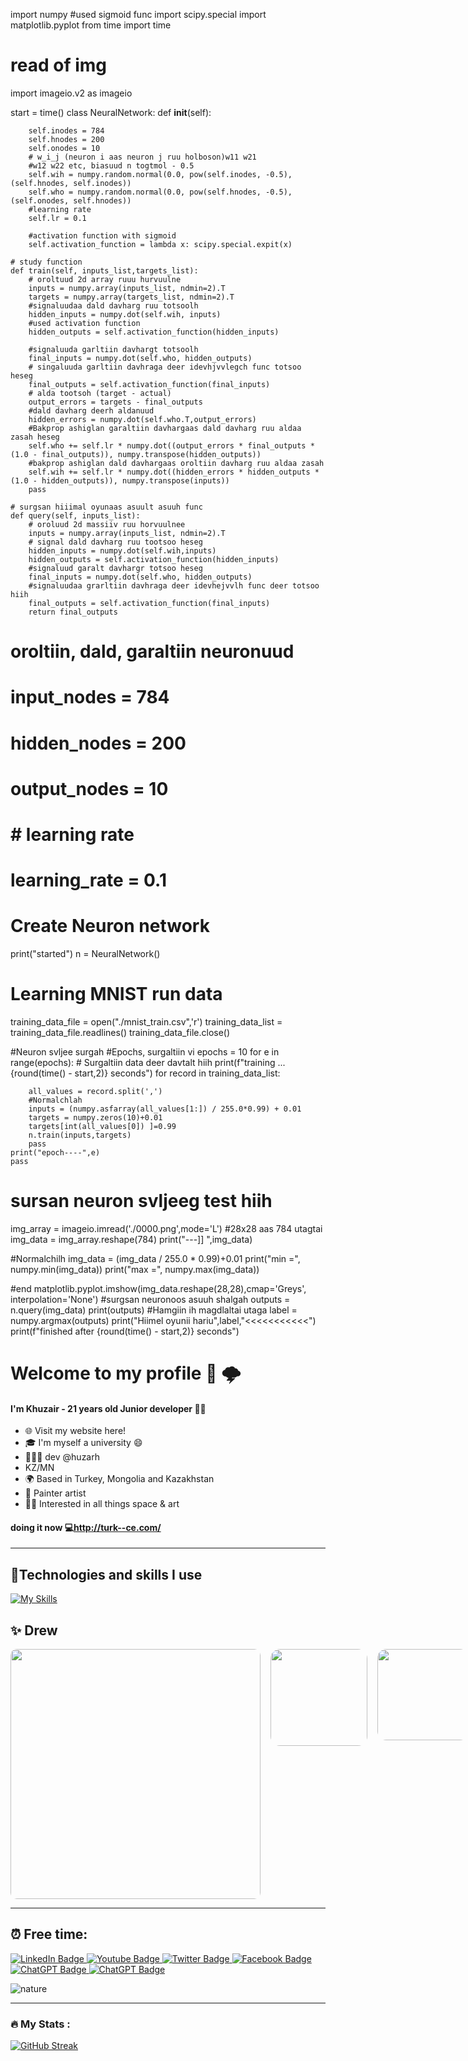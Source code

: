 import numpy
#used sigmoid func 
import scipy.special
import matplotlib.pyplot
from time import time
# read of img
import imageio.v2 as imageio
 
start = time() 
class NeuralNetwork:
    def __init__(self):
        
        self.inodes = 784
        self.hnodes = 200
        self.onodes = 10
        # w_i_j (neuron i aas neuron j ruu holboson)w11 w21
        #w12 w22 etc, biasuud n togtmol - 0.5
        self.wih = numpy.random.normal(0.0, pow(self.inodes, -0.5), (self.hnodes, self.inodes))
        self.who = numpy.random.normal(0.0, pow(self.hnodes, -0.5), (self.onodes, self.hnodes))
        #learning rate
        self.lr = 0.1

        #activation function with sigmoid
        self.activation_function = lambda x: scipy.special.expit(x)
    
    # study function
    def train(self, inputs_list,targets_list):
        # oroltuud 2d array ruuu hurvuulne
        inputs = numpy.array(inputs_list, ndmin=2).T
        targets = numpy.array(targets_list, ndmin=2).T
        #signaluudaa dald davharg ruu totsoolh
        hidden_inputs = numpy.dot(self.wih, inputs)
        #used activation function
        hidden_outputs = self.activation_function(hidden_inputs)

        #signaluuda garltiin davhargt totsoolh
        final_inputs = numpy.dot(self.who, hidden_outputs)
        # singaluuda garltiin davhraga deer idevhjvvlegch func totsoo heseg
        final_outputs = self.activation_function(final_inputs)
        # alda tootsoh (target - actual)
        output_errors = targets - final_outputs
        #dald davharg deerh aldanuud
        hidden_errors = numpy.dot(self.who.T,output_errors)
        #Bakprop ashiglan garaltiin davhargaas dald davharg ruu aldaa zasah heseg
        self.who += self.lr * numpy.dot((output_errors * final_outputs * (1.0 - final_outputs)), numpy.transpose(hidden_outputs))
        #bakprop ashiglan dald davhargaas oroltiin davharg ruu aldaa zasah
        self.wih += self.lr * numpy.dot((hidden_errors * hidden_outputs * (1.0 - hidden_outputs)), numpy.transpose(inputs))
        pass

    # surgsan hiiimal oyunaas asuult asuuh func
    def query(self, inputs_list):
        # oroluud 2d massiiv ruu horvuulnee
        inputs = numpy.array(inputs_list, ndmin=2).T
        # signal dald davharg ruu tootsoo heseg
        hidden_inputs = numpy.dot(self.wih,inputs)
        hidden_outputs = self.activation_function(hidden_inputs)
        #signaluud garalt davhargr totsoo heseg
        final_inputs = numpy.dot(self.who, hidden_outputs)
        #signaluudaa grarltiin davhraga deer idevhejvvlh func deer totsoo hiih
        final_outputs = self.activation_function(final_inputs)
        return final_outputs

# oroltiin, dald, garaltiin neuronuud
# input_nodes = 784
# hidden_nodes = 200
# output_nodes = 10
# # learning rate
# learning_rate = 0.1
# Create Neuron network
print("started")
n = NeuralNetwork()
# Learning MNIST run data
training_data_file = open("./mnist_train.csv",'r')
training_data_list = training_data_file.readlines()
training_data_file.close()

#Neuron svljee surgah 
#Epochs, surgaltiin vi
epochs = 10
for e in range(epochs):
    # Surgaltiin data deer davtalt hiih
    print(f"training ... {round(time() - start,2)} seconds")
    for record in training_data_list:
        
        all_values = record.split(',')
        #Normalchlah
        inputs = (numpy.asfarray(all_values[1:]) / 255.0*0.99) + 0.01
        targets = numpy.zeros(10)+0.01
        targets[int(all_values[0]) ]=0.99
        n.train(inputs,targets)
        pass
    print("epoch----",e)
    pass

# sursan neuron svljeeg test hiih
img_array = imageio.imread('./0000.png',mode='L')
#28x28 aas 784 utagtai
img_data = img_array.reshape(784)
print("---]] ",img_data)

#Normalchilh
img_data = (img_data / 255.0 * 0.99)+0.01
print("min =", numpy.min(img_data))
print("max =", numpy.max(img_data))

#end
matplotlib.pyplot.imshow(img_data.reshape(28,28),cmap='Greys', interpolation='None')
#surgsan neuronoos asuuh shalgah
outputs = n.query(img_data)
print(outputs)
#Hamgiin ih magdlaltai utaga
label = numpy.argmax(outputs)
print("Hiimel oyunii hariu",label,"<<<<<<<<<<<")
print(f"finished after {round(time() - start,2)} seconds")
# Welcome to my profile 🔆 🌩️
<!-- Redis rabbitmq -->
#### I'm Khuzair - 21 years old Junior developer 🕵️‍♀️

* 🌐 <a herf="https://www.figma.com/file/7exZOtR4OToYZ461fX3JUI/Untitled?type=design&node-id=6-2&mode=design&t=U6Eicjr1TjKvP1bQ-0">Visit my website here!</a>
* 🎓 I'm myself a university 😄
* 👨🏻‍💻 dev @huzarh
*  KZ/MN
* 🌍 Based in Turkey, Mongolia and Kazakhstan
* 🌄 Painter artist
* 🚀🎨 Interested in all things space & art

#### doing it now 💻http://turk--ce.com/
---

## 🔬Technologies and skills I use



 
[![My Skills](https://skillicons.dev/icons?i=react,js,ts,next,vue,threejs,redux,mui,nodejs,mongodb,vite,regex,powershell,nginx,nextjs,mysql,linux,github,git,firebase,figma,express,emotion,firebase)](https://www.instagram.com/zir_huz/)

## ✨ Drew

<div id="header" align="center" style="display:flex;">
   
  <img src="https://scontent.fkco5-1.fna.fbcdn.net/v/t39.30808-6/166982124_344879250607103_6803994875227046076_n.jpg?_nc_cat=100&ccb=1-7&_nc_sid=19026a&_nc_ohc=4ktuG_ckIzEAX_K8QNf&_nc_ht=scontent.fkco5-1.fna&oh=00_AfC3n7wFAiUxAjlry1OlQWlydyQhX2E4m6TQSwGSmepjhQ&oe=643981C4" width="400" hieght="150" style="border-radius:10px"/>
   &nbsp;&nbsp;&nbsp;&nbsp;
  <img src="https://scontent.fkco5-1.fna.fbcdn.net/v/t39.30808-6/332266543_529606719313721_6590504967901402580_n.jpg?_nc_cat=105&ccb=1-7&_nc_sid=730e14&_nc_ohc=YIlvDMDnvaQAX_5nNs_&_nc_ht=scontent.fkco5-1.fna&oh=00_AfB_BmgPvoUgZRTo9uIl60fpCDfGK_gopGB7SQtrjFg-MA&oe=64392FFA" width="155" style="border-radius:10%" borderRadius="20%"  />&nbsp;&nbsp;&nbsp;&nbsp;
  <img src="https://scontent.fkco5-1.fna.fbcdn.net/v/t1.6435-9/130975824_214000263695003_8572418138708170922_n.jpg?_nc_cat=100&ccb=1-7&_nc_sid=8bfeb9&_nc_ohc=p09NQJmK_vwAX8IIfbE&_nc_ht=scontent.fkco5-1.fna&oh=00_AfAx7ahGl2Dnzkb5KnEVtRFN4VI7MYMj0fpe_wxbBBYBpw&oe=645B71B7" width="146" style="border-radius:10%" borderRadius="20%"  /> 
</div>

---
## ⏰ Free time:

<div id="badges">
  <a href="your-linkedin-URL">
    <img src="https://img.shields.io/badge/LinkedIn-blue?style=for-the-badge&logo=linkedin&logoColor=white" alt="LinkedIn Badge"/>
  </a>
  <a href="your-youtube-URL">
    <img src="https://img.shields.io/badge/YouTube-red?style=for-the-badge&logo=youtube&logoColor=white" alt="Youtube Badge"/>
  </a>
  <a href="your-twitter-URL">
    <img src="https://img.shields.io/badge/Twitter-blue?style=for-the-badge&logo=twitter&logoColor=white" alt="Twitter Badge"/>
  </a>
   <a href="your-facebook-URL">
    <img src="https://img.shields.io/badge/Facebook-blue?style=for-the-badge&logo=facebook&logoColor=white" alt="Facebook Badge"/>
  </a>
   <a href="">
    <img src="https://img.shields.io/badge/ChatGPT-brightgreen?style=for-the-badge&logo=chatgpt&logoColor=white" alt="ChatGPT Badge"/>
   </a>
   <a href="">
    <img src="https://img.shields.io/badge/sport-brightgreen?style=for-the-badge&logo=sport&logoColor=white" alt="ChatGPT Badge"/>
   </a>
  
</div>

![nature](https://i.pinimg.com/originals/f9/47/74/f94774094cdb0632c80e94a27d4de239.gif)

---

### :fire: My Stats :

[![GitHub Streak](http://github-readme-streak-stats.herokuapp.com?user=huzarh&theme=dark&background=000000)](https://git.io/streak-stats,https://github.com/anuraghazra/github-readme-stats)

<!-- [![Top Langs](https://github-readme-stats.vercel.app/api/top-langs/?username=huzarh)](https://github.com/anuraghazra/github-readme-stats) -->

<!--- requir: 
real time laptop public ip url: ngrokf
npm key:0ec36ea883f13acc6edcba717085afb09e24874de5c2f39e831f1730897ef523
4a7b9a977f51a67ef9b4c2caf1bb0578bf6408e24acb531b6064ad93a1a1e22b
44db7155a75d9780551ffb401b833b684dae9d20ceaacf81c0a170c844992205
5c86e3b984313e02746b4b017a2f81ea13479b406cbd46c81694f6eec9930957
5790de671ec78c2a6d6764a30e9104971a0305e05472ed3198ec41285d9d787a


huzarh/huzarh is a ✨ special ✨ repository because sdv its `README.md` (this file) appears on your GitHub profile.
You can click the Pr.  ergseg er g.   reg egrr.  eview  ewr gw eg  look at your changes ewr gw eg  look at your changes link to take adsvs ewr gw eg  look at your changes.
  ergseg er g.   reg egrr.  eview  ewr gw eg  look at your changes ewr gw eg  look at your changes link to take adsvs ewr gw eg  look at your changes.ink to take adsvs ewr gw eg  look at your changes.


odev

1. bisection method
2. baker's donusumu
3. mandelbrot fraktal
--->
